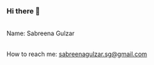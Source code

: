 ### Hi there 👋
</br>Name: Sabreena Gulzar

</br>How to reach me: sabreenagulzar.sg@gmail.com

<!--
**SabreenaGulzar/SabreenaGulzar** is a ✨ _special_ ✨ repository because its `README.md` (this file) appears on your GitHub profile.

Here are some ideas to get you started:

- 🔭 I’m currently working on 
- 🌱 I’m currently learning Machine Learning alogrithms
- 👯 I’m looking to collaborate on ...
- 🤔 I’m looking for help with ...
- 💬 Ask me about ...
- 📫 How to reach me: ...
- 😄 Pronouns: ...
- ⚡ Fun fact: ...
-->
